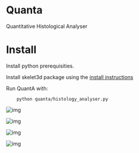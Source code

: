 # Quanta 
Quantitative Histological Analyser

# Install

Install python prerequisities. 

Install skelet3d package using the [install instructions](https://github.com/mjirik/skelet3d)

Run QuantA with:

        python quanta/histology_analyser.py

![img](http://147.228.240.61/queetech/www/quanta01.png)

![img](http://147.228.240.61/queetech/www/quanta03.png)

![img](http://147.228.240.61/queetech/www/quanta07.png)

![img](http://147.228.240.61/queetech/www/quanta08.png)
